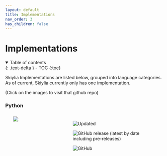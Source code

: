 ```yaml
---
layout: default
title: Implementations
nav_order: 3
has_children: false
---
```


<style>
.zoom {
  transition: transform .2s; /* Animation */
  margin: 0 auto;
}

.zoom:hover {
  transform: scale(1.2);
}
</style>

# Implementations

<details open markdown="block">
  <summary>
    Table of contents
  </summary>
  {: .text-delta }
- TOC
{:toc}
</details>

Skiylia Implementations are listed below, grouped into language categories. As of current, Skiylia currently only has one implementation.

(Click on the images to visit that github repo)

### Python

<div style="display:flex; margin:5%">
  <a href="https://github.com/Skiylia-Lang/PySkiylia" style="width: 50%; float:left;">
    <img src="https://repository-images.githubusercontent.com/349156513/8620e100-9423-11eb-830a-858a39150e2c" class="zoom">
  </a>
  <div style="vertical-align: middle; margin-left:6%;">
    <p>
      <img alt="Updated" src="https://badges.pufler.dev/updated/Skiylia-Lang/PySkiylia?style=for-the-badge"/>
    </p>
    <p>
      <img alt="GitHub release (latest by date including pre-releases)" src="https://img.shields.io/github/v/release/Skiylia-Lang/PySkiylia?include_prereleases&style=for-the-badge"/>
    </p>
    <p>
      <img alt="GitHub" class="" src="https://img.shields.io/github/license/Skiylia-Lang/PySkiylia?style=for-the-badge"/>
    </p>
  </div>
</div>
